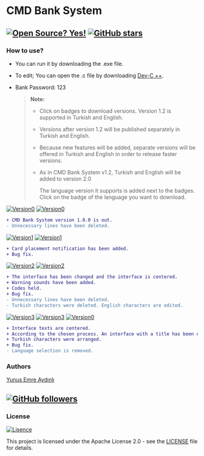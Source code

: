 # CMD Bank System

## [![Open Source? Yes!](https://badgen.net/badge/Open%20Source%20%3F/Yes%21/blue?icon=github)](https://github.com/yunusemreaydinli/CMD_Bank_System/) [![GitHub stars](https://img.shields.io/github/stars/yunusemreaydinli/CMD_Bank_System.svg?style=social&label=Star&maxAge=2592000)](https://GitHub.com/yunusemreaydinli/CMD_Bank_System/stargazers/)

### How to use?

* You can run it by downloading the .exe file.
* To edit; You can open the .c file by downloading [Dev-C ++](https://www.bloodshed.net/dev/devcpp.html). 
* Bank Password: 123

  > **Note:**
  >
  > * Click on badges to download versions. Version 1.2 is supported in Turkish and English.
  > * Versions after version 1.2 will be published separately in Turkish and English.
  > * Because new features will be added, separate versions will be offered in Turkish and English in order to release faster versions.
  > * As in CMD Bank System v1.2, Turkish and English will be added to version 2.0
  >
  >   The language version it supports is added next to the badges. Click on the badge of the language you want to download.

[![Version0](https://img.shields.io/badge/Version-1.0-green)](https://github.com/yunusemreaydinli/CMD_Bank_System/releases/tag/v1.0) [![Version0](https://img.shields.io/badge/Support-TR--EN-important)](https://github.com/yunusemreaydinli/CMD_Bank_System/releases/tag/v1.0)

```diff
+ CMD Bank System version 1.0.0 is out.
- Unnecessary lines have been deleted.
```

[![Version1](https://img.shields.io/badge/Version-1.1-green)](https://github.com/yunusemreaydinli/CMD_Bank_System/releases/tag/v1.1) [![Version1](https://img.shields.io/badge/Support-TR--EN-important)](https://github.com/yunusemreaydinli/CMD_Bank_System/releases/tag/v1.1)

```diff
+ Card placement notification has been added.
+ Bug fix.
```

[![Version2](https://img.shields.io/badge/Version-1.2-green)](https://github.com/yunusemreaydinli/CMD_Bank_System/releases/tag/v1.2) [![Version2](https://img.shields.io/badge/Support-TR--EN-important)](https://github.com/yunusemreaydinli/CMD_Bank_System/releases/tag/v1.2)

```diff
+ The interface has been changed and the interface is centered.
+ Warning sounds have been added.
+ Codes held.
+ Bug fix.
- Unnecessary lines have been deleted.
- Turkish characters were deleted. English characters are edited.
```

[![Version3](https://img.shields.io/badge/Version-1.3-green)](./) [![Version3](https://img.shields.io/badge/Support-TR-red)](https://github.com/yunusemreaydinli/CMD_Bank_System/releases/tag/v1.3TR) [![Version0](https://img.shields.io/badge/Support-EN-blue)](https://github.com/yunusemreaydinli/CMD_Bank_System/releases/tag/v1.3EN)

```diff
+ Interface texts are centered.
+ According to the chosen process. An interface with a title has been designed.
+ Turkish characters were arranged.
+ Bug fix.
- Language selection is removed.
```

### Authors

[Yunus Emre Aydınlı](https://github.com/yunusemreaydinli/)

## [![GitHub followers](https://img.shields.io/github/followers/yunusemreaydinli.svg?style=social&label=Follow&maxAge=2592000)](https://github.com/yunusemreaydinli?tab=followers)

### License

[![Lisence](https://img.shields.io/hexpm/l/apa?label=License)](https://github.com/yunusemreaydinli/CMD_Bank_System/blob/master/LICENSE)

This project is licensed under the Apache License 2.0 - see the [LICENSE](https://github.com/yunusemreaydinli/CMD_Bank_System/blob/master/LICENSE) file for details.

